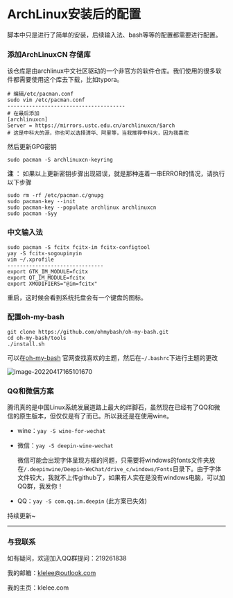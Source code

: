 # ArchLinux安装后的配置

脚本中只是进行了简单的安装，后续输入法、bash等等的配置都需要进行配置。

### 添加ArchLinuxCN 存储库

该仓库是由archlinux中文社区驱动的一个非官方的软件仓库。我们使用的很多软件都需要使用这个库去下载，比如typora。

```text
# 编辑/etc/pacman.conf
sudo vim /etc/pacman.conf
--------------------------------------
# 在最后添加
[archlinuxcn]
Server = https://mirrors.ustc.edu.cn/archlinuxcn/$arch   
# 这是中科大的源，你也可以选择清华、阿里等，当我推荐中科大，因为我喜欢
```

然后更新GPG密钥

```text
sudo pacman -S archlinuxcn-keyring
```

**注** ： 如果以上更新密钥步骤出现错误，就是那种连着一串ERROR的情况，请执行以下步骤

```text
sudo rm -rf /etc/pacman.c/gnupg
sudo pacman-key --init
sudo pacman-key --populate archlinux archlinuxcn
sudo pacman -Syy
```

### 中文输入法

```text
sudo pacman -S fcitx fcitx-im fcitx-configtool
yay -S fcitx-sogoupinyin
vim ~/.xprofile
-------------------------------
export GTK_IM_MODULE=fcitx
export QT_IM_MODULE=fcitx
export XMODIFIERS="@im=fcitx"
```

重启，这时候会看到系统托盘会有一个键盘的图标。

### 配置oh-my-bash

```
git clone https://github.com/ohmybash/oh-my-bash.git
cd oh-my-bash/tools
./install.sh
```

可以在[oh-my-bash](https://github.com/ohmybash/oh-my-bash/wiki/Themes) 官网查找喜欢的主题，然后在`~/.bashrc`下进行主题的更改

![image-20220417165101670](https://klelee-image.oss-cn-qingdao.aliyuncs.com/image/image-20220417165101670.png)

### QQ和微信方案

腾讯真的是中国Linux系统发展道路上最大的绊脚石，虽然现在已经有了QQ和微信的原生版本，但仅仅是有了而已。所以我还是在使用wine。

- wine：`yay -S wine-for-wechat`

- 微信：`yay -S deepin-wine-wechat`

  微信可能会出现字体呈现方框的问题，只需要将windows的fonts文件夹放在`/.deepinwine/Deepin-WeChat/drive_c/windows/Fonts`目录下。由于字体文件较大，我就不上传github了，如果有人实在是没有windows电脑，可以加QQ群，我发你！

- QQ：`yay -S com.qq.im.deepin` (此方案已失效)

持续更新~



----------------------------------

### 与我联系

如有疑问，欢迎加入QQ群提问：219261838

我的邮箱：klelee@outlook.com

我的主页：klelee.com

